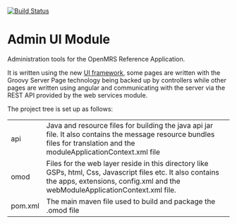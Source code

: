 [![Build Status](https://travis-ci.org/openmrs/openmrs-module-adminui.svg?branch=master)](https://travis-ci.org/openmrs/openmrs-module-adminui)

Admin UI Module
================

Administration tools for the OpenMRS Reference Application.

It is written using the new [UI framework](https://wiki.openmrs.org/x/0wAJAg), some pages
are written with the Groovy Server Page technology being backed up by controllers while other pages are written using
angular and communicating with the server via the REST API provided by the web services module.

The project tree is set up as follows:

<table>
    <tr>
        <td>
            api
        </td>
        <td>
         	Java and resource files for building the java api jar file. It also contains the message
         	resource bundles files for translation and the moduleApplicationContext.xml file
        </td>
    </tr>
    <tr>
        <td>
            omod
        </td>
        <td>
            Files for the web layer reside in this directory like GSPs, html, Css, Javascript files etc.
            It also contains the apps, extensions, config.xml and the webModuleApplicationContext.xml file.
        </td>
    </tr>
    <tr>
        <td>
            pom.xml
        </td>
        <td>
            The main maven file used to build and package the .omod file
        </td>
    </tr>
</table>